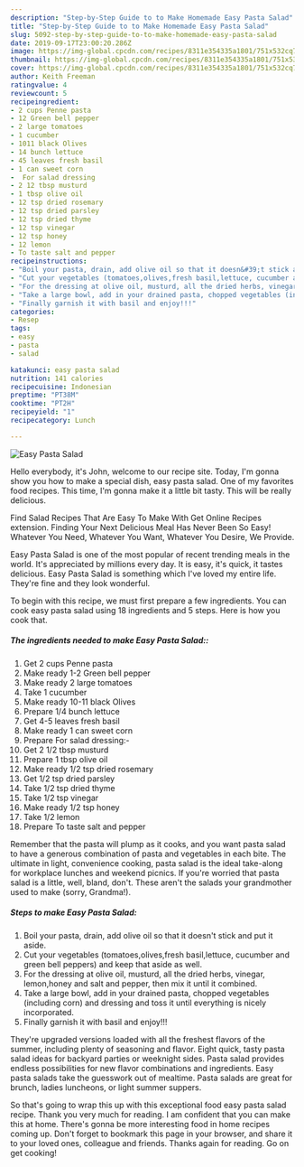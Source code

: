 ```yaml
---
description: "Step-by-Step Guide to to Make Homemade Easy Pasta Salad"
title: "Step-by-Step Guide to to Make Homemade Easy Pasta Salad"
slug: 5092-step-by-step-guide-to-to-make-homemade-easy-pasta-salad
date: 2019-09-17T23:00:20.286Z
image: https://img-global.cpcdn.com/recipes/8311e354335a1801/751x532cq70/easy-pasta-salad-recipe-main-photo.jpg
thumbnail: https://img-global.cpcdn.com/recipes/8311e354335a1801/751x532cq70/easy-pasta-salad-recipe-main-photo.jpg
cover: https://img-global.cpcdn.com/recipes/8311e354335a1801/751x532cq70/easy-pasta-salad-recipe-main-photo.jpg
author: Keith Freeman
ratingvalue: 4
reviewcount: 5
recipeingredient:
- 2 cups Penne pasta
- 12 Green bell pepper
- 2 large tomatoes
- 1 cucumber
- 1011 black Olives
- 14 bunch lettuce
- 45 leaves fresh basil
- 1 can sweet corn
-  For salad dressing
- 2 12 tbsp musturd
- 1 tbsp olive oil
- 12 tsp dried rosemary
- 12 tsp dried parsley
- 12 tsp dried thyme
- 12 tsp vinegar
- 12 tsp honey
- 12 lemon
- To taste salt and pepper
recipeinstructions:
- "Boil your pasta, drain, add olive oil so that it doesn&#39;t stick and put it aside."
- "Cut your vegetables (tomatoes,olives,fresh basil,lettuce, cucumber and green bell peppers) and keep that aside as well."
- "For the dressing at olive oil, musturd, all the dried herbs, vinegar, lemon,honey and salt and pepper, then mix it until it combined."
- "Take a large bowl, add in your drained pasta, chopped vegetables (including corn) and dressing and toss it until everything is nicely incorporated."
- "Finally garnish it with basil and enjoy!!!"
categories:
- Resep
tags:
- easy
- pasta
- salad

katakunci: easy pasta salad
nutrition: 141 calories
recipecuisine: Indonesian
preptime: "PT38M"
cooktime: "PT2H"
recipeyield: "1"
recipecategory: Lunch

---
```



![Easy Pasta Salad](https://img-global.cpcdn.com/recipes/8311e354335a1801/751x532cq70/easy-pasta-salad-recipe-main-photo.jpg)

Hello everybody, it's John, welcome to our recipe site. Today, I'm gonna show you how to make a special dish, easy pasta salad. One of my favorites food recipes. This time, I'm gonna make it a little bit tasty. This will be really delicious.

Find Salad Recipes That Are Easy To Make With Get Online Recipes extension. Finding Your Next Delicious Meal Has Never Been So Easy! Whatever You Need, Whatever You Want, Whatever You Desire, We Provide.

Easy Pasta Salad is one of the most popular of recent trending meals in the world. It's appreciated by millions every day. It is easy, it's quick, it tastes delicious. Easy Pasta Salad is something which I've loved my entire life. They're fine and they look wonderful.


To begin with this recipe, we must first prepare a few ingredients. You can cook easy pasta salad using 18 ingredients and 5 steps. Here is how you cook that.

##### The ingredients needed to make Easy Pasta Salad::

1. Get 2 cups Penne pasta
1. Make ready 1-2 Green bell pepper
1. Make ready 2 large tomatoes
1. Take 1 cucumber
1. Make ready 10-11 black Olives
1. Prepare 1/4 bunch lettuce
1. Get 4-5 leaves fresh basil
1. Make ready 1 can sweet corn
1. Prepare  For salad dressing:-
1. Get 2 1/2 tbsp musturd
1. Prepare 1 tbsp olive oil
1. Make ready 1/2 tsp dried rosemary
1. Get 1/2 tsp dried parsley
1. Take 1/2 tsp dried thyme
1. Take 1/2 tsp vinegar
1. Make ready 1/2 tsp honey
1. Take 1/2 lemon
1. Prepare To taste salt and pepper


Remember that the pasta will plump as it cooks, and you want pasta salad to have a generous combination of pasta and vegetables in each bite. The ultimate in light, convenience cooking, pasta salad is the ideal take-along for workplace lunches and weekend picnics. If you&#39;re worried that pasta salad is a little, well, bland, don&#39;t. These aren&#39;t the salads your grandmother used to make (sorry, Grandma!). 

##### Steps to make Easy Pasta Salad:

1. Boil your pasta, drain, add olive oil so that it doesn&#39;t stick and put it aside.
1. Cut your vegetables (tomatoes,olives,fresh basil,lettuce, cucumber and green bell peppers) and keep that aside as well.
1. For the dressing at olive oil, musturd, all the dried herbs, vinegar, lemon,honey and salt and pepper, then mix it until it combined.
1. Take a large bowl, add in your drained pasta, chopped vegetables (including corn) and dressing and toss it until everything is nicely incorporated.
1. Finally garnish it with basil and enjoy!!!


They&#39;re upgraded versions loaded with all the freshest flavors of the summer, including plenty of seasoning and flavor. Eight quick, tasty pasta salad ideas for backyard parties or weeknight sides. Pasta salad provides endless possibilities for new flavor combinations and ingredients. Easy pasta salads take the guesswork out of mealtime. Pasta salads are great for brunch, ladies luncheons, or light summer suppers. 

So that's going to wrap this up with this exceptional food easy pasta salad recipe. Thank you very much for reading. I am confident that you can make this at home. There's gonna be more interesting food in home recipes coming up. Don't forget to bookmark this page in your browser, and share it to your loved ones, colleague and friends. Thanks again for reading. Go on get cooking!
